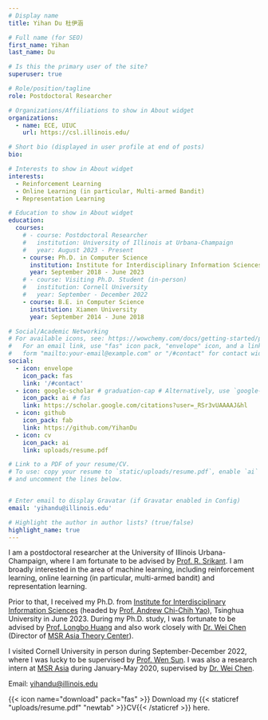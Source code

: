 ```yaml
---
# Display name
title: Yihan Du 杜伊涵

# Full name (for SEO)
first_name: Yihan
last_name: Du

# Is this the primary user of the site?
superuser: true

# Role/position/tagline
role: Postdoctoral Researcher

# Organizations/Affiliations to show in About widget
organizations:
  - name: ECE, UIUC
    url: https://csl.illinois.edu/

# Short bio (displayed in user profile at end of posts)
bio: 

# Interests to show in About widget
interests:
  - Reinforcement Learning
  - Online Learning (in particular, Multi-armed Bandit)
  - Representation Learning

# Education to show in About widget
education:
  courses:
    # - course: Postdoctoral Researcher
    #   institution: University of Illinois at Urbana-Champaign
    #   year: August 2023 - Present
    - course: Ph.D. in Computer Science
      institution: Institute for Interdisciplinary Information Sciences (IIIS), Tsinghua University
      year: September 2018 - June 2023
    # - course: Visiting Ph.D. Student (in-person)
    #   institution: Cornell University
    #   year: September - December 2022
    - course: B.E. in Computer Science
      institution: Xiamen University
      year: September 2014 - June 2018

# Social/Academic Networking
# For available icons, see: https://wowchemy.com/docs/getting-started/page-builder/#icons
#   For an email link, use "fas" icon pack, "envelope" icon, and a link in the
#   form "mailto:your-email@example.com" or "/#contact" for contact widget.
social:
  - icon: envelope
    icon_pack: fas
    link: '/#contact'
  - icon: google-scholar # graduation-cap # Alternatively, use `google-scholar` icon from `ai` icon pack
    icon_pack: ai # fas
    link: https://scholar.google.com/citations?user=_RSr3vUAAAAJ&hl
  - icon: github
    icon_pack: fab
    link: https://github.com/YihanDu
  - icon: cv
    icon_pack: ai
    link: uploads/resume.pdf

# Link to a PDF of your resume/CV.
# To use: copy your resume to `static/uploads/resume.pdf`, enable `ai` icons in `params.yaml`,
# and uncomment the lines below.


# Enter email to display Gravatar (if Gravatar enabled in Config)
email: 'yihandu@illinois.edu'

# Highlight the author in author lists? (true/false)
highlight_name: true
---
```


I am a postdoctoral researcher at the University of Illinois Urbana-Champaign, where I am fortunate to be advised by [Prof. R. Srikant](https://sites.google.com/a/illinois.edu/srikant/home). I am broadly interested in the area of machine learning, including reinforcement learning, online learning (in particular, multi-armed bandit) and representation learning.

Prior to that, I received my Ph.D. from [Institute for Interdisciplinary Information Sciences](https://iiis.tsinghua.edu.cn/en/) (headed by [Prof. Andrew Chi-Chih Yao](https://iiis.tsinghua.edu.cn/yao/)), Tsinghua University in June 2023. During my Ph.D. study, I was fortunate to be advised by [Prof. Longbo Huang](https://people.iiis.tsinghua.edu.cn/~huang/) and also work closely with [Dr. Wei Chen](https://www.microsoft.com/en-us/research/people/weic/) (Director of [MSR Asia Theory Center](https://www.microsoft.com/en-us/research/group/msr-asia-theory-center/)).

I visited Cornell University in person during September-December 2022, where I was lucky to be supervised by [Prof. Wen Sun](https://wensun.github.io/). I was also a research intern at [MSR Asia](https://www.microsoft.com/en-us/research/lab/microsoft-research-asia/) during January-May 2020, supervised by [Dr. Wei Chen](https://www.microsoft.com/en-us/research/people/weic/).


<!-- My research focuses on designing both computationally and statistically efficient bandit and RL algorithms, establishing rigorous theoretical analysis, and expanding online learning and RL theories. -->

<!-- My committee members are [Wei Chen](https://www.microsoft.com/en-us/research/people/weic/) (MSRA, IEEE Fellow), [Wei Chen](https://weichen-cas.github.io/) (CAS), [Longbo Huang](https://people.iiis.tsinghua.edu.cn/~huang/) (Tsinghua), [Jian Li](https://people.iiis.tsinghua.edu.cn/~jianli/) (Tsinghua) and [Jun Zhu](https://ml.cs.tsinghua.edu.cn/~jun/index.shtml) (Tsinghua, IEEE Fellow). -->

Email: yihandu@illinois.edu

{{< icon name="download" pack="fas" >}} Download my {{< staticref "uploads/resume.pdf" "newtab" >}}CV{{< /staticref >}} here.

